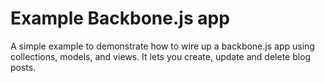 # Example Backbone.js app

A simple example to demonstrate how to wire up a backbone.js app using collections, models, and views. It lets you create, update and delete blog posts.

